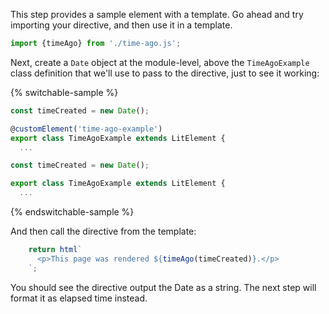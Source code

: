 This step provides a sample element with a template. Go ahead and try importing your
directive, and then use it in a template.

```ts
import {timeAgo} from './time-ago.js';
```

Next, create a `Date` object at the module-level, above the `TimeAgoExample`
class definition that we'll use to pass to the directive, just to see it
working:

{% switchable-sample %}

```ts
const timeCreated = new Date();

@customElement('time-ago-example')
export class TimeAgoExample extends LitElement {
  ...
```

```js
const timeCreated = new Date();

export class TimeAgoExample extends LitElement {
  ...
```

{% endswitchable-sample %}


And then call the directive from the template:

```ts
    return html`
      <p>This page was rendered ${timeAgo(timeCreated)}.</p>
    `;
```

You should see the directive output the Date as a string. The next step will
format it as elapsed time instead.
